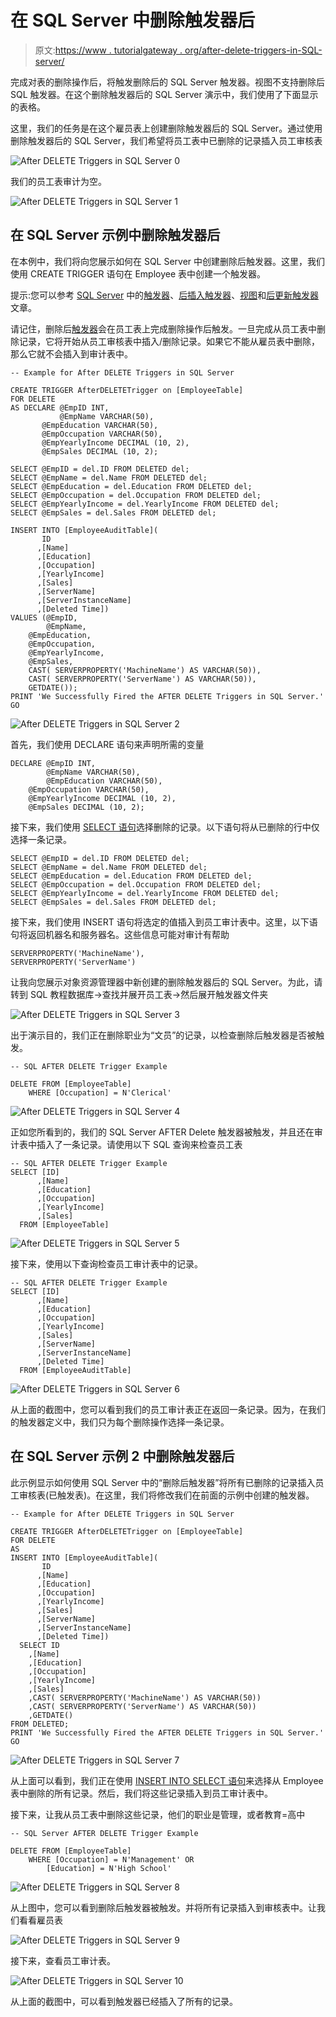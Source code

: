 # 在 SQL Server 中删除触发器后

> 原文:[https://www . tutorialgateway . org/after-delete-triggers-in-SQL-server/](https://www.tutorialgateway.org/after-delete-triggers-in-sql-server/)

完成对表的删除操作后，将触发删除后的 SQL Server 触发器。视图不支持删除后 SQL 触发器。在这个删除触发器后的 SQL Server 演示中，我们使用了下面显示的表格。

这里，我们的任务是在这个雇员表上创建删除触发器后的 SQL Server。通过使用删除触发器后的 SQL Server，我们希望将员工表中已删除的记录插入员工审核表

![After DELETE Triggers in SQL Server 0](img/43c76ee707b4e4f55fc4f02ee8aeb73a.png)

我们的员工表审计为空。

![After DELETE Triggers in SQL Server 1](img/b6f2ca0b32c1d5d6b9b564734cecea3d.png)

## 在 SQL Server 示例中删除触发器后

在本例中，我们将向您展示如何在 SQL Server 中创建删除后触发器。这里，我们使用 CREATE TRIGGER 语句在 Employee 表中创建一个触发器。

提示:您可以参考 [SQL Server](https://www.tutorialgateway.org/sql/) 中的[触发器](https://www.tutorialgateway.org/triggers-in-sql-server/)、[后插入触发器](https://www.tutorialgateway.org/after-insert-triggers-in-sql-server/)、[视图](https://www.tutorialgateway.org/views-in-sql-server/)和[后更新触发器](https://www.tutorialgateway.org/after-update-triggers-in-sql-server/)文章。

请记住，删除后[触发器](https://www.tutorialgateway.org/triggers-in-sql-server/)会在员工表上完成删除操作后触发。一旦完成从员工表中删除记录，它将开始从员工审核表中插入/删除记录。如果它不能从雇员表中删除，那么它就不会插入到审计表中。

```
-- Example for After DELETE Triggers in SQL Server

CREATE TRIGGER AfterDELETETrigger on [EmployeeTable]
FOR DELETE 
AS DECLARE @EmpID INT,
           @EmpName VARCHAR(50),
	   @EmpEducation VARCHAR(50),
	   @EmpOccupation VARCHAR(50),
	   @EmpYearlyIncome DECIMAL (10, 2), 
	   @EmpSales DECIMAL (10, 2);

SELECT @EmpID = del.ID FROM DELETED del;
SELECT @EmpName = del.Name FROM DELETED del;
SELECT @EmpEducation = del.Education FROM DELETED del;
SELECT @EmpOccupation = del.Occupation FROM DELETED del;
SELECT @EmpYearlyIncome = del.YearlyIncome FROM DELETED del;
SELECT @EmpSales = del.Sales FROM DELETED del;

INSERT INTO [EmployeeAuditTable]( 
       ID
      ,[Name]
      ,[Education]
      ,[Occupation]
      ,[YearlyIncome]
      ,[Sales]
      ,[ServerName]
      ,[ServerInstanceName]
      ,[Deleted Time])
VALUES (@EmpID,
        @EmpName,
	@EmpEducation,
	@EmpOccupation,
	@EmpYearlyIncome,
	@EmpSales,
	CAST( SERVERPROPERTY('MachineName') AS VARCHAR(50)), 
	CAST( SERVERPROPERTY('ServerName') AS VARCHAR(50)), 
	GETDATE());
PRINT 'We Successfully Fired the AFTER DELETE Triggers in SQL Server.'
GO
```

![After DELETE Triggers in SQL Server 2](img/92879c1b425e5ebbfda7872214fb6a0e.png)

首先，我们使用 DECLARE 语句来声明所需的变量

```
DECLARE @EmpID INT,
        @EmpName VARCHAR(50),
        @EmpEducation VARCHAR(50),
	@EmpOccupation VARCHAR(50),
	@EmpYearlyIncome DECIMAL (10, 2), 
	@EmpSales DECIMAL (10, 2);
```

接下来，我们使用 [SELECT 语句](https://www.tutorialgateway.org/sql-select-statement/)选择删除的记录。以下语句将从已删除的行中仅选择一条记录。

```
SELECT @EmpID = del.ID FROM DELETED del;
SELECT @EmpName = del.Name FROM DELETED del;
SELECT @EmpEducation = del.Education FROM DELETED del;
SELECT @EmpOccupation = del.Occupation FROM DELETED del;
SELECT @EmpYearlyIncome = del.YearlyIncome FROM DELETED del;
SELECT @EmpSales = del.Sales FROM DELETED del;
```

接下来，我们使用 INSERT 语句将选定的值插入到员工审计表中。这里，以下语句将返回机器名和服务器名。这些信息可能对审计有帮助

```
SERVERPROPERTY('MachineName'), 
SERVERPROPERTY('ServerName')
```

让我向您展示对象资源管理器中新创建的删除触发器后的 SQL Server。为此，请转到 SQL 教程数据库->查找并展开员工表->然后展开触发器文件夹

![After DELETE Triggers in SQL Server 3](img/92b69a166aa1f290c9e6870075682e16.png)

出于演示目的，我们正在删除职业为“文员”的记录，以检查删除后触发器是否被触发。

```
-- SQL AFTER DELETE Trigger Example

DELETE FROM [EmployeeTable]
	WHERE [Occupation] = N'Clerical'
```

![After DELETE Triggers in SQL Server 4](img/1335e8f69921a6f63a93aa5d045c1430.png)

正如您所看到的，我们的 SQL Server AFTER Delete 触发器被触发，并且还在审计表中插入了一条记录。请使用以下 SQL 查询来检查员工表

```
-- SQL AFTER DELETE Trigger Example
SELECT [ID]
      ,[Name]
      ,[Education]
      ,[Occupation]
      ,[YearlyIncome]
      ,[Sales]
  FROM [EmployeeTable]

```

![After DELETE Triggers in SQL Server 5](img/84ad68893ce061fe910cfe40fff2ba79.png)

接下来，使用以下查询检查员工审计表中的记录。

```
-- SQL AFTER DELETE Trigger Example
SELECT [ID]
      ,[Name]
      ,[Education]
      ,[Occupation]
      ,[YearlyIncome]
      ,[Sales]
      ,[ServerName]
      ,[ServerInstanceName]
      ,[Deleted Time]
  FROM [EmployeeAuditTable]
```

![After DELETE Triggers in SQL Server 6](img/f070f0c32166cd7f6b58a04ac6c3ad01.png)

从上面的截图中，您可以看到我们的员工审计表正在返回一条记录。因为，在我们的触发器定义中，我们只为每个删除操作选择一条记录。

## 在 SQL Server 示例 2 中删除触发器后

此示例显示如何使用 SQL Server 中的“删除后触发器”将所有已删除的记录插入员工审核表(已触发表)。在这里，我们将修改我们在前面的示例中创建的触发器。

```
-- Example for After DELETE Triggers in SQL Server

CREATE TRIGGER AfterDELETETrigger on [EmployeeTable]
FOR DELETE 
AS 
INSERT INTO [EmployeeAuditTable]( 
       ID
      ,[Name]
      ,[Education]
      ,[Occupation]
      ,[YearlyIncome]
      ,[Sales]
      ,[ServerName]
      ,[ServerInstanceName]
      ,[Deleted Time])
  SELECT ID
	,[Name]
	,[Education]
	,[Occupation]
	,[YearlyIncome]
	,[Sales]
	,CAST( SERVERPROPERTY('MachineName') AS VARCHAR(50)) 
	,CAST( SERVERPROPERTY('ServerName') AS VARCHAR(50)) 
	,GETDATE()
FROM DELETED;
PRINT 'We Successfully Fired the AFTER DELETE Triggers in SQL Server.'
GO
```

![After DELETE Triggers in SQL Server 7](img/0101fa9e47f306d0e668b75ecfde5637.png)

从上面可以看到，我们正在使用 [INSERT INTO SELECT 语句](https://www.tutorialgateway.org/sql-insert-into-select-statement/)来选择从 Employee 表中删除的所有记录。然后，我们将这些记录插入到员工审计表中。

接下来，让我从员工表中删除这些记录，他们的职业是管理，或者教育=高中

```
-- SQL Server AFTER DELETE Trigger Example

DELETE FROM [EmployeeTable]
	WHERE [Occupation] = N'Management' OR
		[Education] = N'High School'
```

![After DELETE Triggers in SQL Server 8](img/589f0bf8d54a713c990dc232c0b1a7a7.png)

从上图中，您可以看到删除后触发器被触发。并将所有记录插入到审核表中。让我们看看雇员表

![After DELETE Triggers in SQL Server 9](img/e646883fb878e0708b039f676d23ce7b.png)

接下来，查看员工审计表。

![After DELETE Triggers in SQL Server 10](img/00809df73fe353d7d840b5c8330a979d.png)

从上面的截图中，可以看到触发器已经插入了所有的记录。